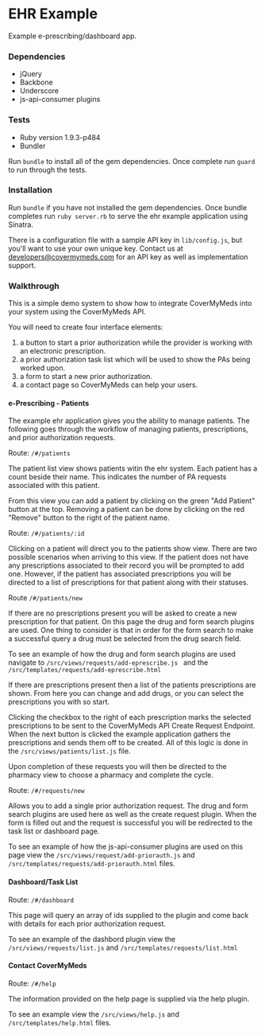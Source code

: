 EHR Example
============

Example e-prescribing/dashboard app.


### Dependencies
* jQuery
* Backbone
* Underscore
* js-api-consumer plugins

### Tests

* Ruby version 1.9.3-p484
* Bundler

Run ``` bundle ``` to install all of the gem dependencies. Once complete
run ``` guard ``` to run through the tests.

### Installation 

Run ``` bundle ``` if you have not installed the gem dependencies. Once
bundle completes run ``` ruby server.rb ``` to serve the ehr example
application using Sinatra. 

There is a configuration file with a sample API key in `lib/config.js`, but you'll
want to use your own unique key. Contact us at [developers@covermymeds.com](mailto:developers@covermymeds.com)
for an API key as well as implementation support.

### Walkthrough

This is a simple demo system to show how to integrate CoverMyMeds into
your system using the CoverMyMeds API. 

You will need to create four interface elements:

1. a button to start a prior authorization while the provider is
working with an electronic prescription.
2. a prior authorization task list which will be used to show the PAs
being worked upon.
3. a form to start a new prior authorization.
4. a contact page so CoverMyMeds can help your users.

#### e-Prescribing - Patients

The example ehr application gives you the ability to manage patients.
The following goes through the workflow of managing patients,
prescriptions, and prior authorization requests.

Route: ``` /#/patients ```

The patient list view shows patients witin the ehr system. Each patient
has a count beside their name. This indicates the number of PA requests
associated with this patient.

From this view you can add a patient by clicking on the green 
"Add Patient" button at the top. Removing a patient can be done by
clicking on the red "Remove" button to the right of the patient name.

Route: ``` /#/patients/:id ```

Clicking on a patient will direct you to the patients show view. There
are two possible scenarios when arriving to this view. If the patient
does not have any prescriptions associated to their record you will be
prompted to add one. However, if the patient has associated
prescriptions you will be directed to a list of prescriptions for that
patient along with their statuses.

Route ``` /#/patients/new ```

If there are no prescriptions present you will be asked to create a new
prescription for that patient. On this page the drug and form search
plugins are used. One thing to consider is that in order for the
form search to make a successful query a drug must be selected from the
drug search field.

To see an example of how the drug and form search plugins are used
navigate to ``` /src/views/requests/add-eprescribe.js  ``` and the
``` /src/templates/requests/add-eprescribe.html ```

If there are prescriptions present then a list of the patients
prescriptions are shown. From here you can change and add drugs, or you
can select the prescriptions you with so start.

Clicking the checkbox to the right of each prescription marks the
selected prescriptions to be sent to the CoverMyMeds API Create Request
Endpoint. When the next button is clicked the example application
gathers the prescriptions and sends them off to be created. All of this
logic is done in the ``` /src/views/patients/list.js ``` file.

Upon completion of these requests you will then be directed to the 
pharmacy view to choose a pharmacy and complete the cycle.

Route: ``` /#/requests/new  ```

Allows you to add a single prior authorization request. The drug and
form search plugins are used here as well as the create request plugin. 
When the form is filled out and the request is successful you will be
redirected to the task list or dashboard page.

To see an example of how the js-api-consumer plugins are used on this
page view the ``` /src/views/request/add-priorauth.js ``` and ```
/src/templates/requests/add-priorauth.html ``` files.

#### Dashboard/Task List

Route: ``` /#/dashboard ```

This page will query an array of ids supplied to the plugin and come back with
details for each prior authorization request.

To see an example of the dashbord plugin view the ```
/src/views/requests/list.js ``` and ```
/src/templates/requests/list.html ```

#### Contact CoverMyMeds

Route: ``` /#/help ```

The information provided on the help page is supplied via the help
plugin.

To see an example view the ``` /src/views/help.js ``` and
``` /src/templates/help.html ``` files.

